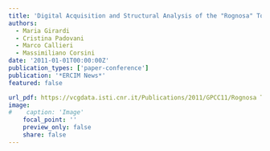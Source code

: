 ```yaml
---
title: 'Digital Acquisition and Structural Analysis of the "Rognosa" Tower in San Gimignano'
authors:
  - Maria Girardi
  - Cristina Padovani
  - Marco Callieri
  - Massimiliano Corsini
date: '2011-01-01T00:00:00Z'
publication_types: ['paper-conference']
publication: '*ERCIM News*'
featured: false

url_pdf: https://vcgdata.isti.cnr.it/Publications/2011/GPCC11/Rognosa Tower - ERCIM news.pdf
image:
#    caption: 'Image'
    focal_point: ''
    preview_only: false
    share: false
---
```

